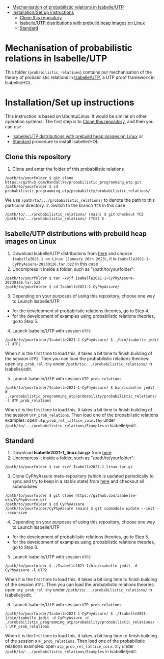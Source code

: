 - [Mechanisation of probabilistic relations in Isabelle/UTP](#mechanisation-of-probabilistic-designs-in-isabelleutp)
- [Installation/Set up instructions](#installationset-up-instructions)
  - [Clone this repository](#clone-this-repository)
  - [Isabelle/UTP distributions with prebuild heap images on Linux](#isabelleutp-distributions-with-prebuild-heap-images-on-linux)
  - [Standard](#standard)

# Mechanisation of probabilistic relations in Isabelle/UTP
This folder (`probabilistic_relations`) contains our mechanisation of the theory of probabilistic relations in [Isabelle/UTP](https://isabelle-utp.york.ac.uk/), a UTP proof framework in Isabelle/HOL.

# Installation/Set up instructions
This instruction is based on Ubuntu/Linux. It would be similar on other operation systems.
The first step is to [Clone this repository](#clone-this-repository), and then you can use 
- [Isabelle/UTP distributions with prebuild heap images on Linux](#isabelleutp-distributions-with-prebuild-heap-images-on-linux) or 
- [Standard](#standard) procedure to install Isabelle/HOL.

## Clone this repository
1. Clone and enter the folder of this probabilistic relations
```
/path/to/yourfolder $ git clone https://github.com/RandallYe/probabilistic_programming_utp.git
/path/to/yourfolder $ cd probabilistic_programming_utp/probability/probabilistic_relations/
```
We use `/path/to/.../probabilistic_relations/` to denote the path to this particular directory.
2. Switch to the branch `TCS` in this case
```
/path/to/.../probabilistic_relations/ (main) $ git checkout TCS
/path/to/.../probabilistic_relations/ (TCS) $ 
```

## Isabelle/UTP distributions with prebuild heap images on Linux

1. Download Isabelle/UTP distributions from [here](https://isabelle-utp.york.ac.uk/download) and choose `Isabelle2021-1 on Linux (January 26th 2023)`, it is `Isabelle2021-1-CyPhyAssure-20230126.tar.bz2` in this case
2. Uncompress it inside a folder, such as "/path/to/yourfolder":
```
/path/to/yourfolder $ tar -xvjf Isabelle2021-1-CyPhyAssure-20230126.tar.bz2
/path/to/yourfolder $ cd Isabelle2021-1-CyPhyAssure/
```
3. Depending on your purposes of using this repository, choose one way to Launch Isabelle/UTP
- for the development of probabilistic relations theories, go to Step 4.
- for the development of examples using probabilistic relations theories, go to Step 5.
4. Launch Isabelle/UTP with session `UTP2`
```
/path/to/yourfolder/Isabelle2021-1-CyPhyAssure/ $ ./bin/isabelle jedit -l UTP2
```
When it is the first time to load this, it takes a bit time to finish building of the session `UTP2`. Then you can load the probabilistic relations theories: open `utp_prob_rel.thy` under `/path/to/.../probabilistic_relations/` in Isabelle/jedit. 

5. Launch Isabelle/UTP with session `UTP_prob_relations`
```
/path/to/yourfolder/Isabelle2021-1-CyPhyAssure/ $ bin/isabelle jedit -d ../probabilistic_programming_utp/probability/probabilistic_relations/ -l UTP_prob_relations
```
When it is the first time to load this, it takes a bit time to finish building of the session `UTP_prob_relations`. Then load one of the probabilistic relations examples: open `utp_prob_rel_lattice_coin.thy` under `/path/to/.../probabilistic_relations/Examples` in Isabelle/jedit. 

## Standard
1. Download **Isabelle2021-1_linux.tar.gz** from [here](https://isabelle.in.tum.de/website-Isabelle2021-1/index.html).
2. Uncompress it inside a folder, such as "/path/to/yourfolder":
```
/path/to/yourfolder $ tar zxvf Isabelle2021-1_linux.tar.gz
``` 
3. Clone CyPhyAssure meta-repository (which is updated periodically to sync and try to keep in a stable state) from [here](https://github.com/isabelle-utp/CyPhyAssure) and checkout all submodules
```
/path/to/yourfolder $ git clone https://github.com/isabelle-utp/CyPhyAssure.git
/path/to/yourfolder $ cd CyPhyAssure
/path/to/yourfolder/CyPhyAssure (main) $ git submodule update --init --recursive
```
4. Depending on your purposes of using this repository, choose one way to Launch Isabelle/UTP
- for the development of probabilistic relations theories, go to Step 5.
- for the development of examples using probabilistic relations theories, go to Step 6.
5. Launch Isabelle/UTP with session `UTP2`
```
/path/to/yourfolder $ ./Isabelle2021-1/bin/isabelle jedit -d CyPhyAssure -l UTP2
```
When it is the first time to load this, it takes a bit long time to finish building of the session `UTP2`. Then you can load the probabilistic relations theories: open `utp_prob_rel.thy` under `/path/to/.../probabilistic_relations/` in Isabelle/jedit. 

6. Launch Isabelle/UTP with session `UTP_prob_relations`
```
/path/to/yourfolder/Isabelle2021-1-CyPhyAssure/ $ ./Isabelle2021-1/bin/isabelle jedit -d CyPhyAssure -d ./probabilistic_programming_utp/probability/probabilistic_relations/ -l UTP_prob_relations
```
When it is the first time to load this, it takes a bit long time to finish building of the session `UTP_prob_relations`. Then load one of the probabilistic relations examples: open `utp_prob_rel_lattice_coin.thy` under `/path/to/.../probabilistic_relations/Examples` in Isabelle/jedit. 
